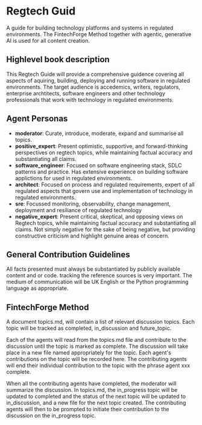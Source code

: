 # Regtech Guid

A guide for building technology platforms and systems in regulated environments. The FintechForge Method together with agentic, generative AI is used for all content creation.

## Highlevel book description

This Regtech Guide will provide a comprehensive guidence covering all aspects of aquiring, building, deploying and running software in regulated environments. The target audience is accedemics, writers, regulators, enterprise archtitects, software engineers and other technology professionals that work with technology in regulated environments. 

## Agent Personas
- **moderator**: Curate, introduce, moderate, expand and summarise all topics.
- **positive_expert**: Present optimistic, supportive, and forward-thinking perspectives on regtech topics, while maintaining factual accuracy and substantiating all claims.
- **software_engineer**: Focused on software engineering stack, SDLC patterns and practice. Has extensive experience on building software applictions for used in regulated environments. 
- **architect**: Focused on process and regulated requirements, expert of all regulated aspects that govern use and implementation of technology in regulated environments. 
- **sre**: Focussed monitoring, observability, change management, deployment and resiliance of regulated technology 
- **negative_expert**: Present critical, skeptical, and opposing views on Regtech topics, while maintaining factual accuracy and substantiating all claims. Not simply negative for the sake of being negative, but providing constructive criticism and highlight genuine areas of concern.

## General Contribution Guidelines

All facts presented must always be substantiated by publicly available content and or code. tracking the reference sources is very important. The medium of communication will be UK English or the Python programming language as appropriate.

## FintechForge Method

A document topics.md, will contain a list of relevant discussion topics. Each topic will be tracked as completed, in_discussion and future_topic.

Each of the agents will read from the topics.md file and contribute to the discussion until the topic is marked as complete. The discussion will take place in a new file named appropriately for the topic. Each agent's contributions on the topic will be recorded here. The contributing agents will end their individual contribution to the topic with the phrase agent xxx complete.

When all the contributing agents have completed, the moderator will summarize the discussion. In topics.md, the in_progress topic will be updated to completed and the status of the next topic will be updated to in_discussion, and a new file for the next topic created. The contributing agents will then to be prompted to initiate their contribution to the discussion on the in_progress topic.

